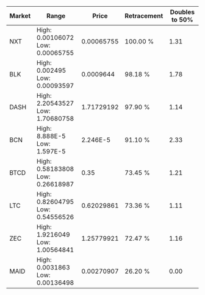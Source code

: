 | Market | Range | Price| Retracement | Doubles to 50% |
| --- | --- | --- | --- | --- |
| NXT | High: 0.00106072<br />Low: 0.00065755 | 0.00065755 | 100.00 % | 1.31 |
| BLK | High: 0.002495<br />Low: 0.00093597 | 0.0009644 | 98.18 % | 1.78 |
| DASH | High: 2.20543527<br />Low: 1.70680758 | 1.71729192 | 97.90 % | 1.14 |
| BCN | High: 8.888E-5<br />Low: 1.597E-5 | 2.246E-5 | 91.10 % | 2.33 |
| BTCD | High: 0.58183808<br />Low: 0.26618987 | 0.35 | 73.45 % | 1.21 |
| LTC | High: 0.82604795<br />Low: 0.54556526 | 0.62029861 | 73.36 % | 1.11 |
| ZEC | High: 1.9216049<br />Low: 1.00564841 | 1.25779921 | 72.47 % | 1.16 |
| MAID | High: 0.0031863<br />Low: 0.00136498 | 0.00270907 | 26.20 % | 0.00 |

